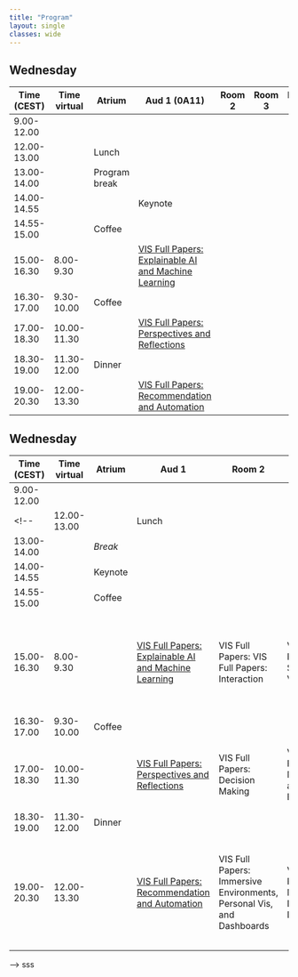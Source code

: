 ```yaml
---
title: "Program"
layout: single
classes: wide
---
```


## Wednesday
| Time (CEST) 	| Time virtual 	| Atrium        | Aud 1 (0A11) | Room 2 	| Room 3 	| Room 4 	| Room 5 	| Room 6 	| Room 7 	|
|-------------	|--------------	|-------------	|--------	     |--------	|--------	|--------	|--------	|--------	|--------	|
| 9.00-12.00  	|              	|             	|        	     |        	|        	|        	|        	|        	|        	|
| 12.00-13.00 	|              	| Lunch       	|        	     |        	|        	|        	|        	|        	|        	|
| 13.00-14.00 	|              	| Program break	|        	     |        	|        	|        	|        	|        	|        	|
| 14.00-14.55 	|              	|             	| Keynote      |        	|        	|        	|        	|        	|        	|
| 14.55-15.00 	|              	| Coffee       	|        	     |        	|        	|        	|        	|        	|        	|
| 15.00-16.30 	| 8.00-9.30    	|             	| [VIS Full Papers: Explainable AI and Machine Learning](https://virtual.ieeevis.org/year/2021/session_v-full-full20.html)       	     |        	|        	|        	|        	|        	|        	|
| 16.30-17.00 	| 9.30-10.00   	| Coffee       	|       	     |        	|        	|        	|        	|        	|        	|
| 17.00-18.30 	| 10.00-11.30  	|             	| [VIS Full Papers: Perspectives and Reflections](https://virtual.ieeevis.org/year/2021/session_v-full-full13.html)        	     |        	|        	|        	|        	|        	|        	|
| 18.30-19.00 	| 11.30-12.00  	| Dinner      	|              |        	|        	|        	|        	|        	|        	|
| 19.00-20.30 	| 12.00-13.30  	|             	| [VIS Full Papers: Recommendation and Automation](https://virtual.ieeevis.org/year/2021/session_v-full-full5.html)       	     |        	|        	|        	|        	|        	|        	|


## Wednesday
| Time (CEST) | Time virtual | Atrium  | Aud 1                                                        | Room 2                                                       | Room 3                                              | Room 4                                                       | Room 5                                                       | Room 6                                                     | Room 7                                                       |
|----------- |------------ |------- |------------------------------------------------------------ |------------------------------------------------------------ |--------------------------------------------------- |------------------------------------------------------------ |------------------------------------------------------------ |---------------------------------------------------------- |------------------------------------------------------------ |
| 9.00-12.00  |              |         |                                                              |                                                              |                                                     |                                                              |                                                              |                                                            |                                                              |
<!-- | 12.00-13.00 |              | Lunch   |                                                              |                                                              |                                                     |                                                              |                                                              |                                                            |                                                              |
| 13.00-14.00 |              | *Break* |                                                              |                                                              |                                                     |                                                              |                                                              |                                                            |                                                              |
| 14.00-14.55 |              | Keynote |                                                              |                                                              |                                                     |                                                              |                                                              |                                                            |                                                              |
| 14.55-15.00 |              | Coffee  |                                                              |                                                              |                                                     |                                                              |                                                              |                                                            |                                                              |
| 15.00-16.30 | 8.00-9.30    |         | [VIS Full Papers: Explainable AI and Machine Learning](https://virtual.ieeevis.org/year/2021/session_v-full-full20.html) | VIS Full Papers: VIS Full Papers: Interaction                | VIS Full Papers: Surfaces and Volumes               | VIS Full Papers: Graphical Perception and Coloring           | VIS Short Papers: Social Sciences, Software Tools, Journalism, and Storytelling | VIS Panels: Wait...when did we sign up to be economists?   | VizSec: Opening, Keynote and Best Paper                      |
| 16.30-17.00 | 9.30-10.00   | Coffee  |                                                              |                                                              |                                                     |                                                              |                                                              |                                                            |                                                              |
| 17.00-18.30 | 10.00-11.30  |         | [VIS Full Papers: Perspectives and Reflections](https://virtual.ieeevis.org/year/2021/session_v-full-full13.html) | VIS Full Papers: Decision Making                             | VIS Full Papers: Multi-View and Visual Environments | VIS CG&amp;A Presentations: Data Physicalization                 | VIS Short Papers: AI+VIS                                     | VIS Panels: What is the Role of VIS in Combating COVID-19? | VizSec: Machine Learning and Privacy                         |
| 18.30-19.00 | 11.30-12.00  | Dinner  |                                                              |                                                              |                                                     |                                                              |                                                              |                                                            |                                                              |
| 19.00-20.30 | 12.00-13.30  |         | [VIS Full Papers: Recommendation and Automation](https://virtual.ieeevis.org/year/2021/session_v-full-full5.html) | VIS Full Papers: Immersive Environments, Personal Vis, and Dashboards | VIS Full Papers: Multi-Dimensional Data             | VIS CG&amp;A Presentations: Visualizing big issues: Culture, Climate Change, and Communities | Application Spotlights: In Situ Inference: Advanced Data Science for Space Weather Modeling | VIS Arts Program: VISAP Session 1                          | VizSec: Threat Detection, Computer Forensics &amp; Software Vulnerability Analysis |
-->
sss
